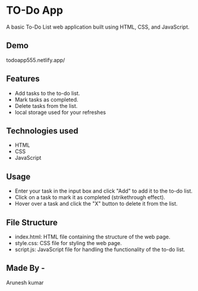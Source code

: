
# TO-Do App

A basic To-Do List web application built using HTML, CSS, and JavaScript.


## Demo

todoapp555.netlify.app/

## Features

- Add tasks to the to-do list.
- Mark tasks as completed.
- Delete tasks from the list.
- local storage used for your refreshes






## Technologies used

- HTML
- CSS
- JavaScript
## Usage

- Enter your task in the input box and click "Add" to add it to the to-do list.
- Click on a task to mark it as completed (strikethrough effect).
- Hover over a task and click the "X" button to delete it from the list.
## File Structure

- index.html: HTML file containing the structure of the web page.
- style.css: CSS file for styling the web page.
- script.js: JavaScript file for handling the functionality of the to-do list.
## Made By -

Arunesh kumar
